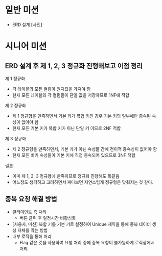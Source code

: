 # 일반 미션
- ERD 설계
[사진]

# 시니어 미션
## ERD 설계 후 제 1, 2, 3 정규화 진행해보고 이점 정리

제 1 정규화
- 각 테이블의 모든 컬럼이 원자값을 가져야 함
- 현재 모든 테이블의 각 컬럼들이 단일 값을 저장하므로 1NF에 적합

제 2 정규화
- 제 1 정규형을 만족하면서 기본 키가 복합 키인 경우 기본 키의 일부에만 종속된 속성이 없어야 함
- 현재 모든 기본 키가 복합 키가 아닌 단일 키 이므로 2NF 적합

제 3 정규화
- 제 2 정규형을 만족하면서, 기본 키가 아닌 속성들 간에 전이적 종속성이 없어야 함
- 현재 모든 비키 속성들이 기본 키에 직접 종속되어 있으므로 3NF 적합

결론
- 이미 제 1, 2, 3 정규형에 만족하므로 정규화 진행해도 똑같음
- 어느정도 생각하고 고려하면서 짜다보면 자연스럽게 정규형은 맞춰지는 것 같다.

## 중복 요청 해결 방법
- 클라이언트 측 처리
  - 버튼 클릭 후 일정시간 비활성화
- [사용자, 미션] 복합 키를 기본 키로 설정하여 Unique 제약을 통해 중복 데이터 생성 자체를 막는 방법
- 내부 로직을 통해 처리
  - Flag 같은 것을 사용하여 요청 처리 중에 중복 요청이 불가능하게 로직상에서 처리